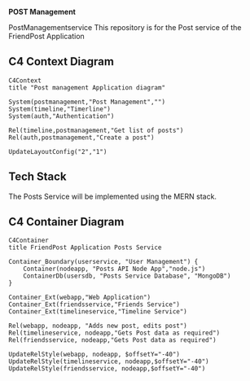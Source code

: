 **POST Management**

PostManagementservice
This repository is for the Post service of the FriendPost Application

## C4 Context Diagram

```mermaid
C4Context
title "Post management Application diagram"

System(postmanagement,"Post Management","")
System(timeline,"Timerline")
System(auth,"Authentication")

Rel(timeline,postmanagement,"Get list of posts")
Rel(auth,postmanagement,"Create a post")

UpdateLayoutConfig("2","1")
```

## Tech Stack

The Posts Service will be implemented using the MERN stack.

## C4 Container Diagram

```mermaid
C4Container
title FriendPost Application Posts Service

Container_Boundary(userservice, "User Management") {
    Container(nodeapp, "Posts API Node App","node.js")
    ContainerDb(usersdb, "Posts Service Database", "MongoDB")
}

Container_Ext(webapp,"Web Application")
Container_Ext(friendsservice,"Friends Service")
Container_Ext(timelineservice,"Timeline Service")

Rel(webapp, nodeapp, "Adds new post, edits post")
Rel(timelineservice, nodeapp,"Gets Post data as required")
Rel(friendsservice, nodeapp,"Gets Post data as required")

UpdateRelStyle(webapp, nodeapp, $offsetY="-40")
UpdateRelStyle(timelineservice, nodeapp,$offsetY="-40")
UpdateRelStyle(friendsservice, nodeapp,$offsetY="-40")
```